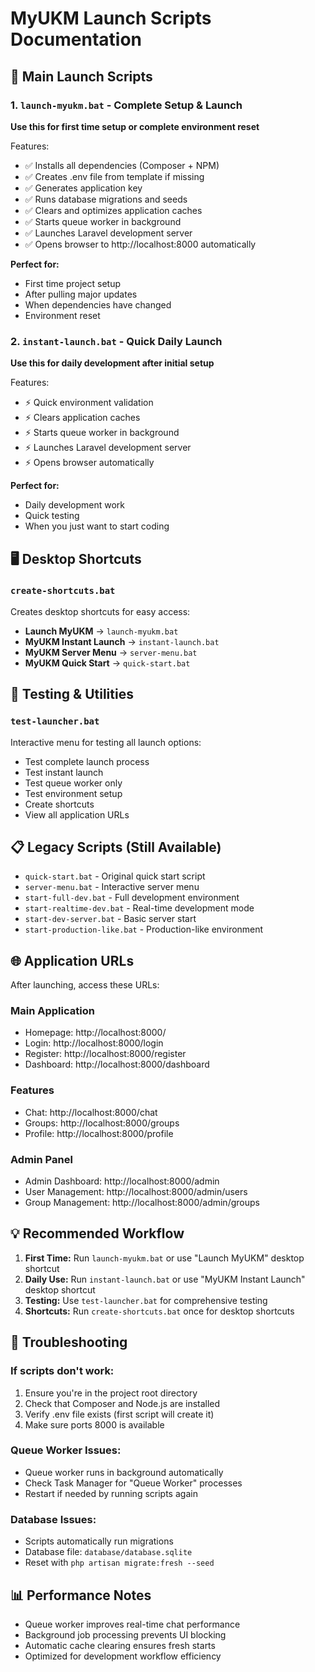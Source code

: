# MyUKM Launch Scripts Documentation

## 🚀 Main Launch Scripts

### 1. `launch-myukm.bat` - Complete Setup & Launch
**Use this for first time setup or complete environment reset**

Features:
- ✅ Installs all dependencies (Composer + NPM)
- ✅ Creates .env file from template if missing
- ✅ Generates application key
- ✅ Runs database migrations and seeds
- ✅ Clears and optimizes application caches
- ✅ Starts queue worker in background
- ✅ Launches Laravel development server
- ✅ Opens browser to http://localhost:8000 automatically

**Perfect for:**
- First time project setup
- After pulling major updates
- When dependencies have changed
- Environment reset

### 2. `instant-launch.bat` - Quick Daily Launch
**Use this for daily development after initial setup**

Features:
- ⚡ Quick environment validation
- ⚡ Clears application caches
- ⚡ Starts queue worker in background
- ⚡ Launches Laravel development server
- ⚡ Opens browser automatically

**Perfect for:**
- Daily development work
- Quick testing
- When you just want to start coding

## 🖥️ Desktop Shortcuts

### `create-shortcuts.bat`
Creates desktop shortcuts for easy access:

- **Launch MyUKM** → `launch-myukm.bat`
- **MyUKM Instant Launch** → `instant-launch.bat`
- **MyUKM Server Menu** → `server-menu.bat`
- **MyUKM Quick Start** → `quick-start.bat`

## 🧪 Testing & Utilities

### `test-launcher.bat`
Interactive menu for testing all launch options:
- Test complete launch process
- Test instant launch
- Test queue worker only
- Test environment setup
- Create shortcuts
- View all application URLs

## 📋 Legacy Scripts (Still Available)

- `quick-start.bat` - Original quick start script
- `server-menu.bat` - Interactive server menu
- `start-full-dev.bat` - Full development environment
- `start-realtime-dev.bat` - Real-time development mode
- `start-dev-server.bat` - Basic server start
- `start-production-like.bat` - Production-like environment

## 🌐 Application URLs

After launching, access these URLs:

### Main Application
- Homepage: http://localhost:8000/
- Login: http://localhost:8000/login
- Register: http://localhost:8000/register
- Dashboard: http://localhost:8000/dashboard

### Features
- Chat: http://localhost:8000/chat
- Groups: http://localhost:8000/groups
- Profile: http://localhost:8000/profile

### Admin Panel
- Admin Dashboard: http://localhost:8000/admin
- User Management: http://localhost:8000/admin/users
- Group Management: http://localhost:8000/admin/groups

## 💡 Recommended Workflow

1. **First Time:** Run `launch-myukm.bat` or use "Launch MyUKM" desktop shortcut
2. **Daily Use:** Run `instant-launch.bat` or use "MyUKM Instant Launch" desktop shortcut
3. **Testing:** Use `test-launcher.bat` for comprehensive testing
4. **Shortcuts:** Run `create-shortcuts.bat` once for desktop shortcuts

## 🔧 Troubleshooting

### If scripts don't work:
1. Ensure you're in the project root directory
2. Check that Composer and Node.js are installed
3. Verify .env file exists (first script will create it)
4. Make sure ports 8000 is available

### Queue Worker Issues:
- Queue worker runs in background automatically
- Check Task Manager for "Queue Worker" processes
- Restart if needed by running scripts again

### Database Issues:
- Scripts automatically run migrations
- Database file: `database/database.sqlite`
- Reset with `php artisan migrate:fresh --seed`

## 📊 Performance Notes

- Queue worker improves real-time chat performance
- Background job processing prevents UI blocking
- Automatic cache clearing ensures fresh starts
- Optimized for development workflow efficiency
